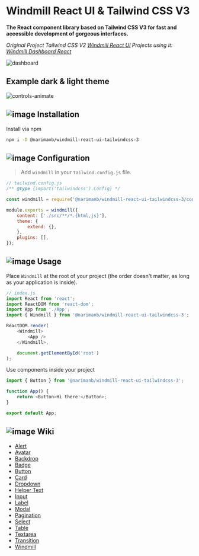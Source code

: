 # Windmill React UI & Tailwind CSS V3

**The React component library based on Tailwind CSS V3 for fast and accessible development of gorgeous interfaces.**

_Original Project Tailwind CSS V2 [Windmill React UI](https://github.com/estevanmaito/windmill-react-ui)
Projects using it: [Windmill Dashboard React](https://github.com/estevanmaito/windmill-dashboard-react)_

![dashboard](https://github.com/narimanb/windmill-react-ui-tailwindcss-3/assets/37624015/235e7f89-0d7d-4261-a746-9deb85b6f166)

## Example dark & light theme

![controls-animate](https://github.com/narimanb/windmill-react-ui-tailwindcss-3/assets/37624015/9efa19be-1bcb-4d3e-a866-e8230ed8ce63)

## ![image](https://github.com/narimanb/windmill-react-ui-tailwindcss-3/assets/37624015/02864a9c-0b04-41a0-ae64-8795ee9a7279) Installation

Install via npm

```sh
npm i -D @narimanb/windmill-react-ui-tailwindcss-3
```

## ![image](https://github.com/narimanb/windmill-react-ui-tailwindcss-3/assets/37624015/b43f2be3-f0f3-48ea-afb6-1fe8080d7bd6) Configuration

> Add `windmill` in your `tailwind.config.js` file.

```js
// tailwind.config.js
/** @type {import('tailwindcss').Config} */

const windmill = require('@narimanb/windmill-react-ui-tailwindcss-3/config');

module.exports = windmill({
	content: ['./src/**/*.{html,js}'],
	theme: {
		extend: {},
	},
	plugins: [],
});
```

## ![image](https://github.com/narimanb/windmill-react-ui-tailwindcss-3/assets/37624015/993d78dc-90cd-4838-9f1c-5d3f635db26d) Usage

Place `Windmill` at the root of your project (the order doesn't matter, as long as your application is inside).

```js
// index.js
import React from 'react';
import ReactDOM from 'react-dom';
import App from './App';
import { Windmill } from '@narimanb/windmill-react-ui-tailwindcss-3';

ReactDOM.render(
	<Windmill>
		<App />
	</Windmill>,

	document.getElementById('root')
);
```

Use components inside your project

```js
import { Button } from '@narimanb/windmill-react-ui-tailwindcss-3';

function App() {
	return <Button>Hi there!</Button>;
}

export default App;
```

## ![image](https://github.com/narimanb/windmill-react-ui-tailwindcss-3/assets/37624015/d93cfcb4-b403-415a-803a-7e8e2436dc14) Wiki

- [Alert](https://github.com/narimanb/windmill-react-ui-tailwindcss-3/wiki/Alert)
- [Avatar](https://github.com/narimanb/windmill-react-ui-tailwindcss-3/wiki/Avatar)
- [Backdrop](https://github.com/narimanb/windmill-react-ui-tailwindcss-3/wiki/Backdrop)
- [Badge](https://github.com/narimanb/windmill-react-ui-tailwindcss-3/wiki/Badge)
- [Button](https://github.com/narimanb/windmill-react-ui-tailwindcss-3/wiki/Button)
- [Card](https://github.com/narimanb/windmill-react-ui-tailwindcss-3/wiki/Card)
- [Dropdown](https://github.com/narimanb/windmill-react-ui-tailwindcss-3/wiki/Dropdown)
- [Helper Text](https://github.com/narimanb/windmill-react-ui-tailwindcss-3/wiki/Helper-Text)
- [Input](https://github.com/narimanb/windmill-react-ui-tailwindcss-3/wiki/Input)
- [Label](https://github.com/narimanb/windmill-react-ui-tailwindcss-3/wiki/Label)
- [Modal](https://github.com/narimanb/windmill-react-ui-tailwindcss-3/wiki/Modal)
- [Pagination](https://github.com/narimanb/windmill-react-ui-tailwindcss-3/wiki/Pagination)
- [Select](https://github.com/narimanb/windmill-react-ui-tailwindcss-3/wiki/Select)
- [Table](https://github.com/narimanb/windmill-react-ui-tailwindcss-3/wiki/Table)
- [Textarea](https://github.com/narimanb/windmill-react-ui-tailwindcss-3/wiki/Textarea)
- [Transition](https://github.com/narimanb/windmill-react-ui-tailwindcss-3/wiki/Transition)
- [Windmill](https://github.com/narimanb/windmill-react-ui-tailwindcss-3/wiki/Windmill)
